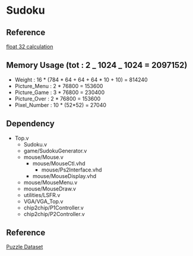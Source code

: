 # Sudoku

## Reference

[float 32 calculation](https://en.wikipedia.org/wiki/Single-precision_floating-point_format)

## Memory Usage (tot : 2 _ 1024 _ 1024 = 2097152)

- Weight : 16 \* (784 \* 64 + 64 + 64 \* 10 + 10) = 814240
- Picture_Menu : 2 \* 76800 = 153600
- Picture_Game : 3 \* 76800 = 230400
- Picture_Over : 2 \* 76800 = 153600
- Pixel_Number : 10 \* (52\*52) = 27040

## Dependency

- Top.v
  - Sudoku.v
  - game/SudokuGenerator.v
  - mouse/Mouse.v
    - mouse/MouseCtl.vhd
      - mouse/Ps2Interface.vhd
    - mouse/MouseDisplay.vhd
  - mouse/MouseMenu.v
  - mouse/MouseDraw.v
  - utilities/LSFR.v
  - VGA/VGA_Top.v
  - chip2chip/P1Controller.v
  - chip2chip/P2Controller.v

## Reference

[Puzzle Dataset](https://www.kaggle.com/radcliffe/3-million-sudoku-puzzles-with-ratings)
